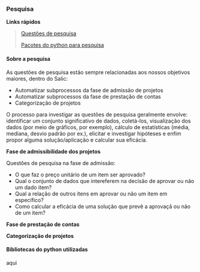 ### Pesquisa

**Links rápidos**
> [Questões de pesquisa](#sobre-a-pesquisa)
>
> [Pacotes do python para pesquisa](#bibliotecas-do-python-utilizadas)


#### Sobre a pesquisa

As questões de pesquisa estão sempre relacionadas aos nossos objetivos maiores, dentro do Salic:
  - Automatizar subprocessos da fase de admissão de projetos
  - Automatizar subprocessos da fase de prestação de contas
  - Categorização de projetos

O processo para investigar as questões de pesquisa geralmente envolve: identificar um conjunto significativo de dados, coletá-los, visualização dos dados (por meio de gráficos, por exemplo), cálculo de estatísticas (média, mediana, desvio padrão por ex.), elicitar e investigar hipóteses e enfim propor alguma solução/aplicação e calcular sua eficácia.

**Fase de admissibilidade dos projetos**

Questões de pesquisa na fase de admissão:
- O que faz o preço unitário de um item ser aprovado?
- Qual o conjunto de dados que intereferem na decisão de aprovar ou não um dado item?
- Qual a relação de outros itens em aprovar ou não um item em específico?
- Como calcular a eficácia de uma solução que prevê a aprovaçã ou não de um item?

**Fase de prestação de contas**

**Categorização de projetos**

#### Bibliotecas do python utilizadas

aqui
